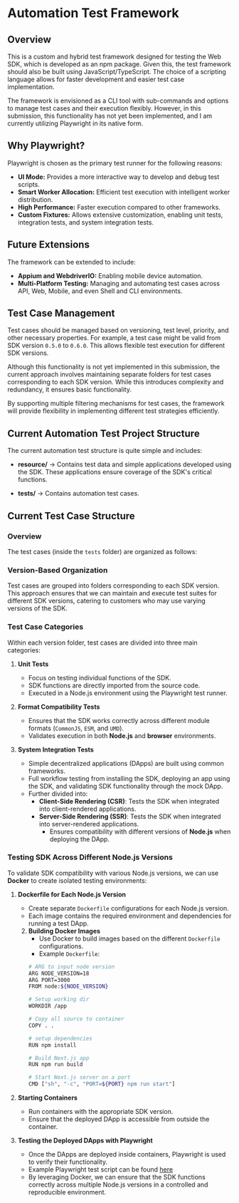 # Automation Test Framework

## Overview

This is a custom and hybrid test framework designed for testing the Web SDK, which is developed as an npm package. Given this, the test framework should also be built using JavaScript/TypeScript. The choice of a scripting language allows for faster development and easier test case implementation.

The framework is envisioned as a CLI tool with sub-commands and options to manage test cases and their execution flexibly. However, in this submission, this functionality has not yet been implemented, and I am currently utilizing Playwright in its native form.

## Why Playwright?

Playwright is chosen as the primary test runner for the following reasons:
- **UI Mode:** Provides a more interactive way to develop and debug test scripts.
- **Smart Worker Allocation:** Efficient test execution with intelligent worker distribution.
- **High Performance:** Faster execution compared to other frameworks.
- **Custom Fixtures:** Allows extensive customization, enabling unit tests, integration tests, and system integration tests.

## Future Extensions

The framework can be extended to include:
- **Appium and WebdriverIO:** Enabling mobile device automation.
- **Multi-Platform Testing:** Managing and automating test cases across API, Web, Mobile, and even Shell and CLI environments.

## Test Case Management

Test cases should be managed based on versioning, test level, priority, and other necessary properties. For example, a test case might be valid from SDK version `0.5.0` to `0.6.0`. This allows flexible test execution for different SDK versions.

Although this functionality is not yet implemented in this submission, the current approach involves maintaining separate folders for test cases corresponding to each SDK version. While this introduces complexity and redundancy, it ensures basic functionality.

By supporting multiple filtering mechanisms for test cases, the framework will provide flexibility in implementing different test strategies efficiently.

## Current Automation Test Project Structure

The current automation test structure is quite simple and includes:

- **resource/** → Contains test data and simple applications developed using the SDK. These applications ensure coverage of the SDK's critical functions.

- **tests/** → Contains automation test cases.

## Current Test Case Structure

### Overview

The test cases (inside the `tests` folder) are organized as follows:

### **Version-Based Organization**
Test cases are grouped into folders corresponding to each SDK version. This approach ensures that we can maintain and execute test suites for different SDK versions, catering to customers who may use varying versions of the SDK.

### **Test Case Categories**
Within each version folder, test cases are divided into three main categories:

1. **Unit Tests**
    - Focus on testing individual functions of the SDK.
    - SDK functions are directly imported from the source code.
    - Executed in a Node.js environment using the Playwright test runner.

2. **Format Compatibility Tests**
    - Ensures that the SDK works correctly across different module formats (`CommonJS`, `ESM`, and `UMD`).
    - Validates execution in both **Node.js** and **browser** environments.

3. **System Integration Tests**
    - Simple decentralized applications (DApps) are built using common frameworks.
    - Full workflow testing from installing the SDK, deploying an app using the SDK, and validating SDK functionality through the mock DApp.
    - Further divided into:
        - **Client-Side Rendering (CSR)**: Tests the SDK when integrated into client-rendered applications.
        - **Server-Side Rendering (SSR)**: Tests the SDK when integrated into server-rendered applications.
            - Ensures compatibility with different versions of **Node.js** when deploying the DApp.

### **Testing SDK Across Different Node.js Versions**
To validate SDK compatibility with various Node.js versions, we can use **Docker** to create isolated testing environments:

1. **Dockerfile for Each Node.js Version**
    - Create separate `Dockerfile` configurations for each Node.js version.
    - Each image contains the required environment and dependencies for running a test DApp.

   2. **Building Docker Images**
       - Use Docker to build images based on the different `Dockerfile` configurations.
       - Example `Dockerfile`:
       ```sh
       # ARG to input node version
       ARG NODE_VERSION=18
       ARG PORT=3000
       FROM node:${NODE_VERSION}
    
       # Setup working dir
       WORKDIR /app
    
       # Copy all source to container
       COPY . .
    
       # setup dependencies
       RUN npm install
    
       # Build Next.js app
       RUN npm run build
    
       # Start Next.js server on a port
       CMD ["sh", "-c", "PORT=${PORT} npm run start"]
      ```

3. **Starting Containers**
    - Run containers with the appropriate SDK version.
    - Ensure that the deployed DApp is accessible from outside the container.

4. **Testing the Deployed DApps with Playwright**
    - Once the DApps are deployed inside containers, Playwright is used to verify their functionality.
    - Example Playwright test script can be found [here](https://github.com/thaivinhtai/sdk-test-poc/blob/main/test-framework/tests/0-5-0/system-integration/server-side-rendering/nextjs.spec.ts)
    - By leveraging Docker, we can ensure that the SDK functions correctly across multiple Node.js versions in a controlled and reproducible environment.
